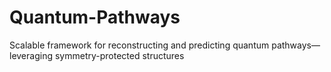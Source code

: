 # Quantum-Pathways
Scalable framework for reconstructing and predicting quantum pathways—leveraging symmetry-protected structures
